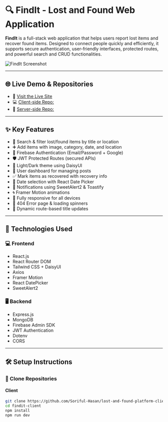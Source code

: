 # 🔍 FindIt - Lost and Found Web Application

**FindIt** is a full-stack web application that helps users report lost items and recover found items. Designed to connect people quickly and efficiently, it supports secure authentication, user-friendly interfaces, protected routes, and powerful search and CRUD functionalities.

![FindIt Screenshot](https://i.imgur.com/GMocamo.png)


---

## 🌐 Live Demo & Repositories



- 🔗 [Visit the Live Site](https://assignment-eleven-8c528.web.app/)
- 💻 [Client-side Repo:](https://github.com/Soriful-Hasan/find-it-project)
- 🔧 [Server-side Repo:](https://github.com/Soriful-Hasan/find-it-server-project)

---

## ✨ Key Features

- 🔎 Search & filter lost/found items by title or location
- ➕ Add items with image, category, date, and location
- 🔐 Firebase Authentication (Email/Password + Google)
- 🛡️ JWT Protected Routes (secured APIs)
- 🎨 Light/Dark theme using DaisyUI
- 🧑 User dashboard for managing posts
- ✅ Mark items as recovered with recovery info
- 📅 Date selection with React Date Picker
- 💬 Notifications using SweetAlert2 & Toastify
- 🌀 Framer Motion animations
- 📱 Fully responsive for all devices
- 🚫 404 Error page & loading spinners
- 🔁 Dynamic route-based title updates

---

## 🧱 Technologies Used

### 💻 Frontend

- React.js
- React Router DOM
- Tailwind CSS + DaisyUI
- Axios
- Framer Motion
- React DatePicker
- SweetAlert2

### 🖥 Backend

- Express.js
- MongoDB 
- Firebase Admin SDK
- JWT Authentication
- Dotenv
- CORS

---



## 🛠 Setup Instructions

### 🔄 Clone Repositories

#### Client

```bash
git clone https://github.com/Soriful-Hasan/lost-and-found-platform-client.git
cd findit-client
npm install
npm run dev
```
